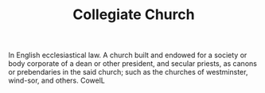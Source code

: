 ---
title: Collegiate Church
letter: C
permalink: "/definitions/bld-collegiate-church.html"
body: In English ecclesiastical law. A church built and endowed for a society or body
  corporate of a dean or other president, and secular priests, as canons or prebendaries
  in the said church; such as the churches of westminster, wind-sor, and others. CowelL
published_at: '2018-07-07'
source: Black's Law Dictionary 2nd Ed (1910)
layout: post
---